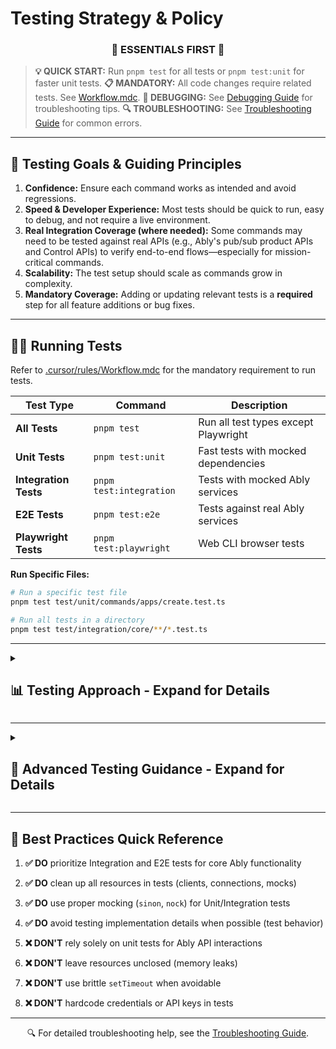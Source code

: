 # Testing Strategy & Policy

<div align="center">
<h3>📘 ESSENTIALS FIRST 📘</h3>
</div>

> **💡 QUICK START:** Run `pnpm test` for all tests or `pnpm test:unit` for faster unit tests.
> **📋 MANDATORY:** All code changes require related tests. See [Workflow.mdc](mdc:.cursor/rules/Workflow.mdc).
> **🐛 DEBUGGING:** See [Debugging Guide](mdc:docs/Debugging.md) for troubleshooting tips.
> **🔍 TROUBLESHOOTING:** See [Troubleshooting Guide](mdc:docs/Troubleshooting.md) for common errors.

---

## 🚀 Testing Goals & Guiding Principles

1.  **Confidence:** Ensure each command works as intended and avoid regressions.
2.  **Speed & Developer Experience:** Most tests should be quick to run, easy to debug, and not require a live environment.
3.  **Real Integration Coverage (where needed):** Some commands may need to be tested against real APIs (e.g., Ably's pub/sub product APIs and Control APIs) to verify end-to-end flows—especially for mission-critical commands.
4.  **Scalability:** The test setup should scale as commands grow in complexity.
5.  **Mandatory Coverage:** Adding or updating relevant tests is a **required** step for all feature additions or bug fixes.

---

## 🏃‍♂️ Running Tests

Refer to [.cursor/rules/Workflow.mdc](mdc:.cursor/rules/Workflow.mdc) for the mandatory requirement to run tests.

| Test Type | Command | Description |
|-----------|---------|-------------|
| **All Tests** | `pnpm test` | Run all test types except Playwright |
| **Unit Tests** | `pnpm test:unit` | Fast tests with mocked dependencies |
| **Integration Tests** | `pnpm test:integration` | Tests with mocked Ably services |
| **E2E Tests** | `pnpm test:e2e` | Tests against real Ably services |
| **Playwright Tests** | `pnpm test:playwright` | Web CLI browser tests |

**Run Specific Files:**
```bash
# Run a specific test file
pnpm test test/unit/commands/apps/create.test.ts

# Run all tests in a directory
pnpm test test/integration/core/**/*.test.ts
```

---

<details>
<summary><h2>📊 Testing Approach - Expand for Details</h2></summary>

### 🧪 Unit Tests (`test/unit`)

*   **Primary Purpose:** Quickly verify command logic, flag parsing, input validation, error handling, and basic output formatting **in isolation**. Focus on testing individual functions or methods within a command class.
*   **Dependencies:** **MUST** stub/mock all external dependencies (Ably SDK calls, Control API requests, filesystem access, `ConfigManager`, etc.). Use libraries like `sinon` and `nock`.
*   **Speed:** Very fast; no network or filesystem dependency.
*   **Value:** Useful for testing complex parsing, conditional logic, and edge cases within a command, but **less effective** at verifying core interactions with Ably services compared to Integration/E2E tests.
*   **Tools:** Mocha, `@oclif/test`, `sinon`.

**Example:**
```typescript
// Example unit test with proper mocking
import {expect} from '@oclif/test'
import * as sinon from 'sinon'
import {AblyCommand} from '../../src/base/ably-command'

describe('MyCommand', () => {
  let mockClient: any

  beforeEach(() => {
    // Set up mocks
    mockClient = {
      channels: {
        get: sinon.stub().returns({
          publish: sinon.stub().resolves()
        })
      },
      close: sinon.stub().resolves()
    }
    sinon.stub(AblyCommand.prototype, 'getAblyClient').resolves(mockClient)
  })

  afterEach(() => {
    sinon.restore()
  })

  it('publishes a message to the specified channel', async () => {
    // Test implementation
  })
})
```

### 🔄 Integration Tests (`test/integration`)

*   **Primary Purpose:** Verify the interaction between multiple commands or components, including interactions with *mocked* Ably SDKs or Control API services. Test the CLI execution flow.
*   **Dependencies:** Primarily stub/mock network calls (`nock` for Control API, `sinon` stubs for SDK methods), but may interact with the local filesystem for config management (ensure isolation). Use `ConfigManager` mocks.
*   **Speed:** Relatively fast; generally avoids real network latency.
*   **Value:** Good for testing command sequences (e.g., `config set` then `config get`), authentication flow logic (with mocked credentials), and ensuring different parts of the CLI work together correctly without relying on live Ably infrastructure.
*   **Tools:** Mocha, `@oclif/test`, `nock`, `sinon`, `execa` (to run the CLI as a subprocess).

**Example:**
```typescript
// Example integration test with proper subprocess execution
import {expect, test} from '@oclif/test'
import * as nock from 'nock'

describe('config commands', () => {
  beforeEach(() => {
    // Set up mocks
    nock('https://control.ably.net')
      .get('/v1/apps')
      .reply(200, { apps: [{ id: 'app123', name: 'Test App' }] })
  })

  afterEach(() => {
    nock.cleanAll()
  })

  test
    .stdout()
    .command(['config', 'set', 'apiKey', 'abc:def'])
    .it('sets the API key', ctx => {
      expect(ctx.stdout).to.contain('API key saved')
    })

  test
    .stdout()
    .command(['apps', 'list'])
    .it('lists apps using the saved API key', ctx => {
      expect(ctx.stdout).to.contain('Test App')
    })
})
```

### 🌐 End-to-End (E2E) Tests (`test/e2e`)

*   **Primary Purpose:** Verify critical user flows work correctly against **real Ably services** using actual credentials (provided via environment variables).
*   **Dependencies:** Requires a live Ably account and network connectivity. Uses real Ably SDKs and Control API interactions.
*   **Scope:** Focus on essential commands and common workflows (login, app/key management basics, channel publish/subscribe/presence/history, logs subscribe).
*   **Speed:** Slowest test type due to network latency and real API interactions.
*   **Value:** Provides the highest confidence that the CLI works correctly for end-users in a real environment. **Preferred** over unit tests for verifying core Ably interactions.
*   **Tools:** Mocha, `@oclif/test`, `execa`, environment variables (`E2E_ABLY_API_KEY`, etc.).
*   **Frequency:** Run automatically in CI (GitHub Actions) on PRs and merges. Can be run locally but may incur costs.

**Example:**
```typescript
// Example E2E test with real services
import {expect, test} from '@oclif/test'
import {execSync} from 'child_process'

describe('channels commands', function() {
  // Longer timeout for E2E tests
  this.timeout(10000)

  const testChannel = `test-${Date.now()}`
  const testMessage = 'Hello E2E test'

  it('can publish and then retrieve history from a channel', async () => {
    // Publish a message
    execSync(`ABLY_API_KEY=${process.env.E2E_ABLY_API_KEY} ably channels publish ${testChannel} "${testMessage}"`)

    // Wait a moment for message to be stored
    await new Promise(resolve => setTimeout(resolve, 1000))

    // Get message from history
    const result = execSync(
      `ABLY_API_KEY=${process.env.E2E_ABLY_API_KEY} ably channels history ${testChannel} --json`
    ).toString()

    const history = JSON.parse(result)
    expect(history).to.be.an('array').with.lengthOf.at.least(1)
    expect(history[0].data).to.equal(testMessage)
  })
})
```

### 🎭 Playwright Tests (`test/e2e/web-cli`)

*   **Primary Purpose:** Verify the functionality of the Web CLI example application (`examples/web-cli`) running in a real browser.
*   **Dependencies:** Requires Docker, Node.js, a browser (installed via Playwright), and the Web CLI example app to be built.
*   **Speed:** Slow; involves starting servers, Docker containers, and browser automation.
*   **Value:** Ensures the embeddable React component, terminal server, and containerized CLI work together as expected.
*   **Tools:** Playwright Test runner (`@playwright/test`), Docker.
*   **Frequency:** Run automatically in CI, separate from Mocha tests.

</details>

---

<details>
<summary><h2>🔧 Advanced Testing Guidance - Expand for Details</h2></summary>

## 📝 Test Coverage and Considerations

*   **Adding/Updating Tests:** When adding features or fixing bugs, add or update tests in the appropriate category (Unit, Integration, E2E, Playwright).
*   **Focus:** Prioritize **Integration and E2E tests** for verifying core functionality involving Ably APIs/SDKs, as unit tests with extensive mocking provide less confidence in these areas.
*   **Output Modes:** Tests should cover different output modes where relevant:
    *   Default (Human-readable)
    *   JSON (`--json`)
    *   Pretty JSON (`--pretty-json`)
*   **Web CLI Mode:** Integration/E2E tests for commands with different behavior in Web CLI mode should simulate this using `ABLY_WEB_CLI_MODE=true` environment variable. The Playwright tests cover the actual Web CLI environment.
*   **Test Output:** Test output (stdout/stderr) should be clean. Avoid polluting test logs with unnecessary debug output from the CLI itself. Failures should provide clear error messages.
*   **Asynchronous Operations:** Use `async/await` properly. Avoid brittle `setTimeout` calls where possible; use event listeners or promise-based waits.
*   **Resource Cleanup:** Ensure tests clean up resources (e.g., close Ably clients, kill subprocesses, delete temp files). Use the `afterEach` or `afterAll` hooks and helpers like `trackAblyClient`.
*   **Realtime SDK Stubbing:** For Unit/Integration tests involving the Realtime SDK, stub the SDK methods directly (`sinon.stub(ably.channels.get('...'), 'subscribe')`) rather than trying to mock the underlying WebSocket, which is complex and brittle.
*   **Credentials:** E2E tests rely on `E2E_ABLY_API_KEY` (and potentially others) being set in the environment (locally via `.env` or in CI via secrets). **Never** hardcode credentials in tests.

## 🗂️ Codebase Integration & Structure

### Folder Structure

```
.
├── src
│   └── commands/
├── test/
│   ├── e2e/                # End-to-End tests (runs against real Ably)
│   │   ├── core/           # Core CLI functionality E2E tests
│   │   ├── channels/       # Channel-specific E2E tests
│   │   └── web-cli/        # Playwright tests for the Web CLI example
│   │       └── web-cli.test.ts
│   ├── helpers/            # Test helper functions (e.g., e2e-test-helper.ts)
│   ├── integration/        # Integration tests (mocked external services)
│   │   └── core/
│   ├── unit/               # Unit tests (isolated logic, heavy mocking)
│   │   ├── base/
│   │   ├── commands/
│   │   └── services/
│   ├── setup.ts            # Full setup for E2E tests (runs in Mocha context)
│   └── mini-setup.ts       # Minimal setup for Unit/Integration tests
└── ...
```

### E2E Test Organization

E2E tests are organized by feature/topic (e.g., `channels-e2e.test.ts`, `presence-e2e.test.ts`) to improve maintainability and allow targeted runs. They use shared helpers from `test/helpers/e2e-test-helper.ts`.

</details>

---

## 🎯 Best Practices Quick Reference

1. **✅ DO** prioritize Integration and E2E tests for core Ably functionality
2. **✅ DO** clean up all resources in tests (clients, connections, mocks)
3. **✅ DO** use proper mocking (`sinon`, `nock`) for Unit/Integration tests
4. **✅ DO** avoid testing implementation details when possible (test behavior)

5. **❌ DON'T** rely solely on unit tests for Ably API interactions
6. **❌ DON'T** leave resources unclosed (memory leaks)
7. **❌ DON'T** use brittle `setTimeout` when avoidable
8. **❌ DON'T** hardcode credentials or API keys in tests

---

<div align="center">
🔍 For detailed troubleshooting help, see the <a href="mdc:docs/Troubleshooting.md">Troubleshooting Guide</a>.
</div>

